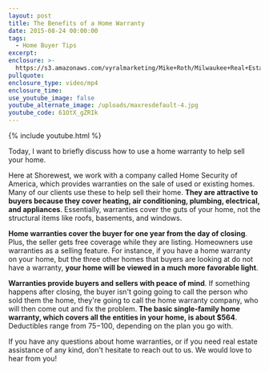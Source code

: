 ```yaml
---
layout: post
title: The Benefits of a Home Warranty
date: 2015-08-24 00:00:00
tags:
  - Home Buyer Tips
excerpt:
enclosure: >-
  https://s3.amazonaws.com/vyralmarketing/Mike+Roth/Milwaukee+Real+Estate-+How+Can+a+Home+Warranty+Help+You+Sell+Your+Home%253F.mp4
pullquote:
enclosure_type: video/mp4
enclosure_time:
use_youtube_image: false
youtube_alternate_image: /uploads/maxresdefault-4.jpg
youtube_code: 61OtX_gZRIk
---
```



{% include youtube.html %}

Today, I want to briefly discuss how to use a home warranty to help sell your home.&nbsp;

Here at Shorewest, we work with a company called Home Security of America, which provides warranties on the sale of used or existing homes. Many of our clients use these to help sell their home. **They are attractive to buyers because they cover heating, air conditioning, plumbing, electrical, and appliances**. Essentially, warranties cover the guts of your home, not the structural items like roofs, basements, and windows.&nbsp;

**Home warranties cover the buyer for one year from the day of closing**. Plus, the seller gets free coverage while they are listing. Homeowners use warranties as a selling feature. For instance, if you have a home warranty on your home, but the three other homes that buyers are looking at do not have a warranty, **your home will be viewed in a much more favorable light**.

**Warranties provide buyers and sellers with peace of mind**. If something happens after closing, the buyer isn't going going to call the person who sold them the home, they're going to call the home warranty company, who will then come out and fix the problem. **The basic single-family home warranty, which covers all the entities in your home, is about $564**. Deductibles range from $75-$100, depending on the plan you go with.

If you have any questions about home warranties, or if you need real estate assistance of any kind, don't hesitate to reach out to us. We would love to hear from you!